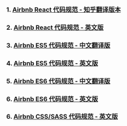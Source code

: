### 1. <a href="https://zhuanlan.zhihu.com/p/20616464" >Airbnb React 代码规范 - 知乎翻译版本</a></br>
### 2. <a href="https://github.com/airbnb/javascript/tree/master/react" >Airbnb React 代码规范 - 英文版</a></br>

### 3. <a href="https://github.com/sivan/javascript-style-guide/blob/master/es5/README.md" >Airbnb ES5 代码规范 - 中文翻译版</a></br>
### 4. <a href="https://github.com/airbnb/javascript/tree/es5-deprecated/es5" >Airbnb ES5 代码规范 - 英文版</a></br>

### 5. <a href="https://github.com/yuche/javascript" >Airbnb ES6 代码规范 - 中文翻译版</a></br>
### 6. <a href="https://github.com/airbnb/javascript" >Airbnb ES6 代码规范 - 英文版</a></br>

### 6. <a href="https://github.com/airbnb/css" >Airbnb CSS/SASS 代码规范 - 英文版</a></br>
